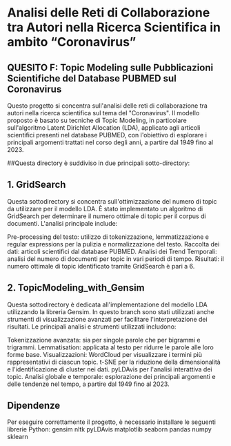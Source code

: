 # Analisi delle Reti di Collaborazione tra Autori nella Ricerca Scientifica in ambito “Coronavirus”
## QUESITO F: Topic Modeling sulle Pubblicazioni Scientifiche del Database PUBMED sul Coronavirus
Questo progetto si concentra sull'analisi delle reti di collaborazione tra autori nella ricerca scientifica sul tema del "Coronavirus". Il modello proposto è basato su tecniche di Topic Modeling, in particolare sull'algoritmo Latent Dirichlet Allocation (LDA), applicato agli articoli scientifici presenti nel database PUBMED, con l'obiettivo di esplorare i principali argomenti trattati nel corso degli anni, a partire dal 1949 fino al 2023.

##Questa directory è suddiviso in due principali sotto-directory:

## 1. GridSearch
Questa sottodirectory si concentra sull'ottimizzazione del numero di topic da utilizzare per il modello LDA. È stato implementato un algoritmo di GridSearch per determinare il numero ottimale di topic per il corpus di documenti. L'analisi principale include:

Pre-processing del testo: utilizzo di tokenizzazione, lemmatizzazione e regular expressions per la pulizia e normalizzazione del testo.
Raccolta dei dati: articoli scientifici dal database PUBMED.
Analisi dei Trend Temporali: analisi del numero di documenti per topic in vari periodi di tempo.
Risultati: il numero ottimale di topic identificato tramite GridSearch è pari a 6.

## 2. TopicModeling_with_Gensim
Questa sottodirectory è dedicata all'implementazione del modello LDA utilizzando la libreria Gensim. In questo branch sono stati utilizzati anche strumenti di visualizzazione avanzati per facilitare l'interpretazione dei risultati. Le principali analisi e strumenti utilizzati includono:

Tokenizzazione avanzata: sia per singole parole che per bigrammi e trigrammi.
Lemmatisation: applicata al testo per ridurre le parole alle loro forme base.
Visualizzazioni:
WordCloud per visualizzare i termini più rappresentativi di ciascun topic.
t-SNE per la riduzione della dimensionalità e l'identificazione di cluster nei dati.
pyLDAvis per l'analisi interattiva dei topic.
Analisi globale e temporale: esplorazione dei principali argomenti e delle tendenze nel tempo, a partire dal 1949 fino al 2023.

## Dipendenze
Per eseguire correttamente il progetto, è necessario installare le seguenti librerie Python:
gensim
nltk
pyLDAvis
matplotlib
seaborn
pandas
numpy
sklearn





